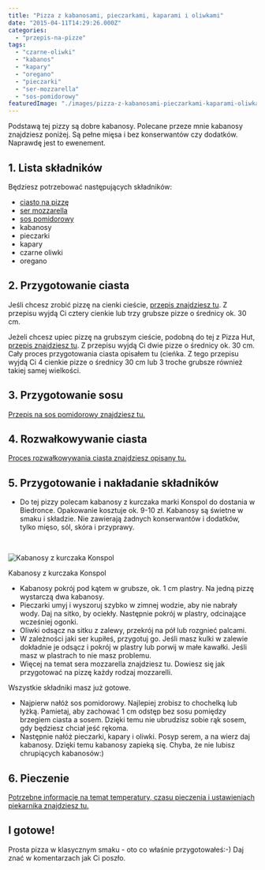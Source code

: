 ```yaml
---
title: "Pizza z kabanosami, pieczarkami, kaparami i oliwkami"
date: "2015-04-11T14:29:26.000Z"
categories: 
  - "przepis-na-pizze"
tags: 
  - "czarne-oliwki"
  - "kabanos"
  - "kapary"
  - "oregano"
  - "pieczarki"
  - "ser-mozzarella"
  - "sos-pomidorowy"
featuredImage: "./images/pizza-z-kabanosami-pieczarkami-kaparami-oliwkami.jpg"
---
```


Podstawą tej pizzy są dobre kabanosy. Polecane przeze mnie kabanosy znajdziesz poniżej. Są pełne mięsa i bez konserwantów czy dodatków. Naprawdę jest to ewenement.

## 1\. Lista składników

Będziesz potrzebować następujących składników:

- <a title="Przepis na ciasto na pizzę" href="/przepis-na-ciasto-na-pizze/">ciasto na pizzę</a>
- <a title="Jaki ser wybrać do pizzy?" href="/jaki-ser-wybrac-do-pizzy/">ser mozzarella</a>
- <a title="Sos pomidorowy" href="/sos-pomidorowy/">sos pomidorowy</a>
- kabanosy
- pieczarki
- kapary
- czarne oliwki
- oregano

## 2\. Przygotowanie ciasta

Jeśli chcesz zrobić pizzę na cienki cieście, <a title="Przepisy na pizzę" href="/przepisy-na-pizze/">przepis znajdziesz tu</a>. Z przepisu wyjdą Ci cztery cienkie lub trzy grubsze pizze o średnicy ok. 30 cm.

Jeżeli chcesz upiec pizzę na grubszym cieście, podobną do tej z Pizza Hut, <a title="Jak zrobić ciasto na pizzę jak w Pizza Hut?" href="/jak-zrobic-ciasto-na-pizze-jak-w-pizza-hut/">przepis znajdziesz tu</a>. Z przepisu wyjdą Ci dwie pizze o średnicy ok. 30 cm. Cały proces przygotowania ciasta opisałem tu (cieńka. Z tego przepisu wyjdą Ci 4 cienkie pizze o średnicy 30 cm lub 3 troche grubsze również takiej samej wielkości.

## 3\. Przygotowanie sosu

<a title="Sos pomidorowy" href="/sos-pomidorowy/">Przepis na sos pomidorowy znajdziesz tu.</a>

## 4\. Rozwałkowywanie ciasta

<a title="Jak wałkować ciasto do pizzy?" href="/jak-walkowac-ciasto-pizzy/">Proces rozwałkowywania ciasta znajdziesz opisany tu.</a>

## 5\. Przygotowanie i nakładanie składników

- Do tej pizzy polecam kabanosy z kurczaka marki Konspol do dostania w Biedronce. Opakowanie kosztuje ok. 9-10 zł. Kabanosy są świetne w smaku i składzie. Nie zawierają żadnych konserwantów i dodatków, tylko mięso, sól, skóra i przyprawy.

 

![Kabanosy z kurczaka Konspol](./images/konspol-kabanosy-z-kurczaka-225x300.jpg)

Kabanosy z kurczaka Konspol

- Kabanosy pokrój pod kątem w grubsze, ok. 1 cm plastry. Na jedną pizzę wystarczą dwa kabanosy.
- Pieczarki umyj i wyszoruj szybko w zimnej wodzie, aby nie nabrały wody. Daj na sitko, by ociekły. Następnie pokrój w plastry, odcinające wcześniej ogonki.
- Oliwki odsącz na sitku z zalewy, przekrój na pół lub rozgnieć palcami.
- W zależności jaki ser kupiłeś, przygotuj go. Jeśli masz kulki w zalewie dokładnie je odsącz i pokrój w plastry lub porwij w małe kawałki. Jeśli masz w plastrach to nie masz problemu.
- Więcej na temat sera mozzarella znajdziesz tu. Dowiesz się jak przygotować na pizzę każdy rodzaj mozzarelli.

Wszystkie składniki masz już gotowe.

- Najpierw nałóż sos pomidorowy. Najlepiej zrobisz to chochelką lub łyżką. Pamietaj, aby zachować 1 cm odstęp bez sosu pomiędzy brzegiem ciasta a sosem. Dzięki temu nie ubrudzisz sobie rąk sosem, gdy będziesz chciał jeść rękoma.
- Następnie nałóż pieczarki, kapary i oliwki. Posyp serem, a na wierz daj kabanosy. Dzięki temu kabanosy zapieką się. Chyba, że nie lubisz chrupiących kabanosów:)

## 6\. Pieczenie

<a title="Jak ustawić piekarnik do pieczenia pizzy?" href="/jak-ustawic-piekarnik-do-pieczenia-pizzy-2/">Potrzebne informacje na temat temperatury, czasu pieczenia i ustawieniach piekarnika znajdziesz tu.</a>

## I gotowe!

Prosta pizza w klasycznym smaku - oto co właśnie przygotowałeś:-) Daj znać w komentarzach jak Ci poszło.
